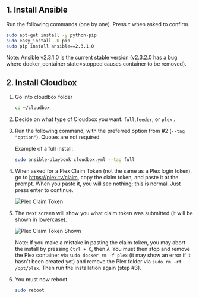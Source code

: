 ## 1. Install Ansible ###

Run the following commands (one by one). Press `Y` when asked to confirm.
```bash
sudo apt-get install -y python-pip
sudo easy_install -U pip
sudo pip install ansible==2.3.1.0
```
Note: Ansible v2.3.1.0 is the current stable version (v2.3.2.0 has a bug where docker_container state=stopped causes container to be removed).


## 2. Install Cloudbox

1. Go into cloudbox folder

    ```bash
    cd ~/cloudbox
    ```

2. Decide on what type of Cloudbox you want: `full`,`feeder`, or `plex` .

3. Run the following command, with the preferred option from #2 (`--tag "option"`). Quotes are not required.

    Example of a full install:
      ```bash
      sudo ansible-playbook cloudbox.yml --tag full
      ```
4. When asked for a Plex Claim Token (not the same as a Plex login token), go to https://plex.tv/claim, copy the claim token, and paste it at the prompt. When you paste it, you will see nothing; this is normal. Just press enter to continue.

    ![Plex Claim Token](http://i.imgur.com/SkRnay2.png)

5. The next screen will show you what claim token was submitted (it will be shown in lowercase).

    ![Plex Claim Token Shown](http://i.imgur.com/ubnNg3I.png)

    Note: If you make a mistake in pasting the claim token, you may abort the install by pressing `Ctrl + C`, then `A`. You must then stop and remove the Plex container via `sudo docker rm -f plex` (it may show an error if it hasn't been created yet) and remove the Plex folder via `sudo rm -rf /opt/plex`. Then run the installation again (step #3).

5. You must now reboot.
    ```bash
    sudo reboot
     ```
